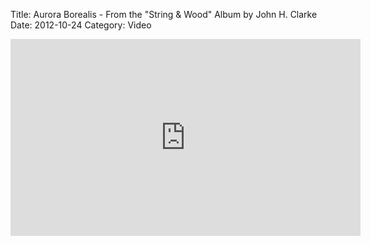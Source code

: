 Title: Aurora Borealis - From the "String & Wood" Album by John H. Clarke
Date: 2012-10-24
Category: Video

<iframe width="560" height="315" src="https://www.youtube.com/embed/d4hJoBAzFFA" title="YouTube video player" frameborder="0" allow="accelerometer; autoplay; clipboard-write; encrypted-media; gyroscope; picture-in-picture" allowfullscreen></iframe>

